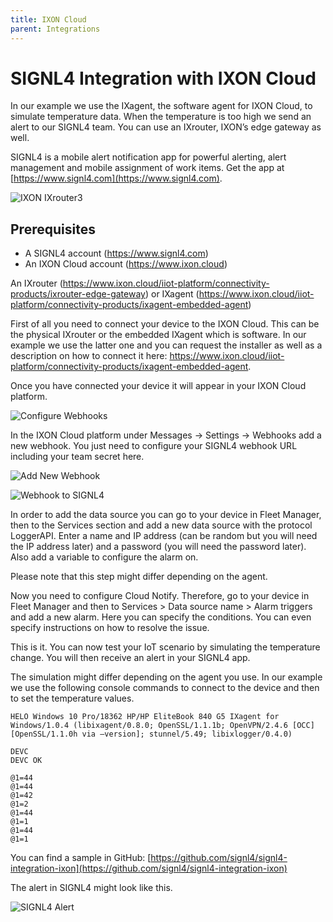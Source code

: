 ```yaml
---
title: IXON Cloud
parent: Integrations
---
```


# SIGNL4 Integration with IXON Cloud

In our example we use the IXagent, the software agent for IXON Cloud, to simulate temperature data. When the temperature is too high we send an alert to our SIGNL4 team. You can use an IXrouter, IXON’s edge gateway as well.

SIGNL4 is a mobile alert notification app for powerful alerting, alert management and mobile assignment of work items. Get the app at [https://www.signl4.com](https://www.signl4.com).

![IXON IXrouter3](ixrouter3.png)

## Prerequisites
- A SIGNL4 account (https://www.signl4.com)
- An IXON Cloud account (https://www.ixon.cloud)

An IXrouter (https://www.ixon.cloud/iiot-platform/connectivity-products/ixrouter-edge-gateway) or IXagent (https://www.ixon.cloud/iiot-platform/connectivity-products/ixagent-embedded-agent)

First of all you need to connect your device to the IXON Cloud. This can be the physical IXrouter or the embedded IXagent which is software. In our example we use the latter one and you can request the installer as well as a description on how to connect it here: https://www.ixon.cloud/iiot-platform/connectivity-products/ixagent-embedded-agent.

Once you have connected your device it will appear in your IXON Cloud platform.

![Configure Webhooks](configure-webhooks.png)

In the IXON Cloud platform under Messages -> Settings -> Webhooks add a new webhook. You just need to configure your SIGNL4 webhook URL including your team secret here.

![Add New Webhook](add-new-webhook.png)

![Webhook to SIGNL4](webhook-to-signl4.png)

In order to add the data source you can go to your device in Fleet Manager, then to the Services section and add a new data source with the protocol LoggerAPI. Enter a name and IP address (can be random but you will need the IP address later) and a password (you will need the password later). Also add a variable to configure the alarm on.

Please note that this step might differ depending on the agent.

Now you need to configure Cloud Notify. Therefore, go to your device in Fleet Manager and then to Services > Data source name > Alarm triggers and add a new alarm. Here you can specify the conditions. You can even specify instructions on how to resolve the issue.

This is it. You can now test your IoT scenario by simulating the temperature change. You will then receive an alert in your SIGNL4 app.

The simulation might differ depending on the agent you use. In our example we use the following console commands to connect to the device and then to set the temperature values.

```
HELO Windows 10 Pro/18362 HP/HP EliteBook 840 G5 IXagent for Windows/1.0.4 (libixagent/0.8.0; OpenSSL/1.1.1b; OpenVPN/2.4.6 [OCC] [OpenSSL/1.1.0h via –version]; stunnel/5.49; libixlogger/0.4.0)

DEVC
DEVC OK

@1=44
@1=44
@1=42
@1=2
@1=44
@1=1
@1=44
@1=1
```

You can find a sample in GitHub:
[https://github.com/signl4/signl4-integration-ixon](https://github.com/signl4/signl4-integration-ixon)

The alert in SIGNL4 might look like this.

![SIGNL4 Alert](signl4-iot.png)
